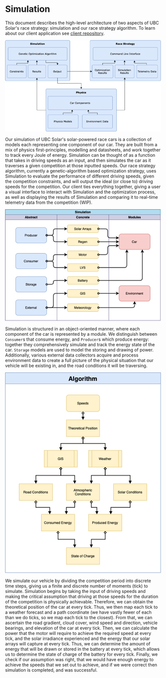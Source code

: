 # Simulation

This document describes the high-level architecture of two aspects of UBC Solar's race strategy: simulation and our race strategy algorithm. To learn about our client application see [client repository](https://github.com/UBC-Solar/Simulation-Client).

<img alt="Simulation" src="images/Simulation.drawio.png"/>

Our simulation of UBC Solar's solar-powered race cars is a collection of models each representing one component of our car.
They are built from a mix of physics first-principles, modelling and datasheets, and work together to track every Joule of energy. 
Simulation can be thought of as a function that takes in driving speeds as an input, and then simulates the car as it traverses a given competition at those inputted speeds.
Our race strategy algorithm, currently a genetic-algorithm based optimization strategy, uses Simulation to evaluate the performance of 
different driving speeds, given the competition constraints, and will output the ideal (or close to) driving speeds for the competition. Our client ties everything together, giving a user a visual
interface to interact with Simulation and the optimization process, as well as displaying the results of Simulation and comparing it to real-time telemetry data from the competition (WIP).

<img alt="Architecture" src="images/Architecture.drawio.png"/>

Simulation is structured in an object-oriented manner, where each component of the car is represented by a module. We 
distinguish between `Consumer`s that consume energy, and `Producer`s which produce energy: together they comprehensively 
simulate and track the energy state of the car. `Storage` models are used to model the storing and drawing of power. 
Additionally, various external data collectors acquire and process environment data to create a full picture of the physical situation 
that our vehicle will be existing in, and the road conditions it will be traversing.

<img alt="Algorithm" src="images/Algorithm.drawio.png"/>

We simulate our vehicle by dividing the competition period into discrete time steps, giving us a finite and discrete number of moments (tick) to simulate. 
Simulation begins by taking the input of driving speeds and making the critical assumption that driving at those speeds for the duration of the competition is physically achievable.
Therefore, we can obtain the theoretical position of the car at every tick. Thus, we then map each tick to a weather forecast and a path coordinate (we have vastly fewer of each than we do ticks, so we map each tick to the closest).
From that, we can ascertain the road gradient, cloud cover, wind speed and direction, vehicle bearings, and elevation of the car at every tick.
Then, we can calculate the power that the motor will require to achieve the required speed at every tick, and the solar irradiance experienced and the energy that our solar arrays will capture at every tick. 
Thus, we can determine the amount of energy that will be drawn or stored in the battery at every tick, which allows us to determine the state of charge of the battery for every tick.
Finally, we check if our assumption was right, that we would have enough energy to achieve the speeds that we set out to achieve, and if we were correct then simulation is completed, and was successful.
